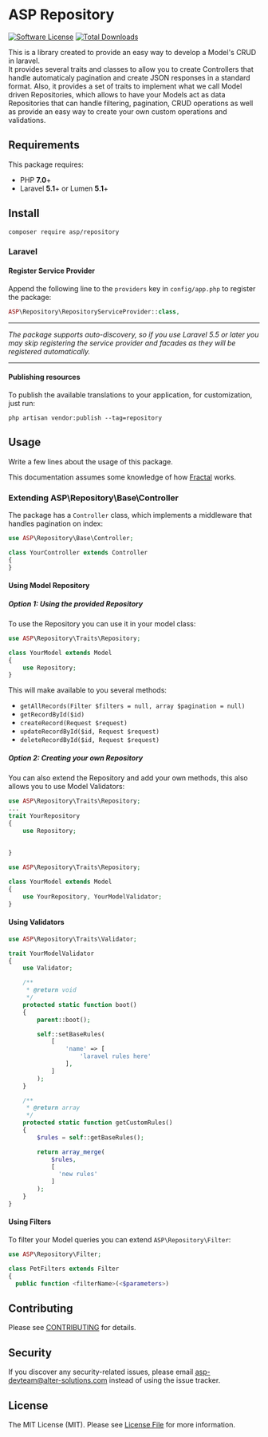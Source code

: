 # ASP Repository

[![Software License](https://img.shields.io/badge/license-MIT-brightgreen.svg?style=flat-square)](LICENSE.md)
[![Total Downloads](https://img.shields.io/packagist/dt/asp/repository.svg?style=flat-square)](https://packagist.org/packages/asp/repositroy)

This is a library created to provide an easy way to develop a Model's CRUD in laravel.<br>
It provides several traits and classes to allow you to create Controllers that handle automaticaly pagination and 
create JSON responses in a standard format. Also, it provides a set of traits to implement what we call Model driven 
Repositories, which allows to have your Models act as data Repositories that can handle filtering, pagination, CRUD 
operations as well as provide an easy way to create your own custom operations and validations.

## Requirements
This package requires:
- PHP __7.0__+
- Laravel __5.1__+ or Lumen __5.1__+

## Install
`composer require asp/repository`

### Laravel

#### Register Service Provider

Append the following line to the `providers` key in `config/app.php` to register the package:

```php
ASP\Repository\RepositoryServiceProvider::class,
```

***
_The package supports auto-discovery, so if you use Laravel 5.5 or later you may skip registering the service 
provider and facades as they will be registered automatically._
***

#### Publishing resources

To publish the available translations to your application, for customization, just run:

```shell
php artisan vendor:publish --tag=repository
```

## Usage
Write a few lines about the usage of this package.

This documentation assumes some knowledge of how [Fractal](https://github.com/thephpleague/fractal) works.

### Extending ASP\Repository\Base\Controller

The package has a `Controller` class, which implements a middleware that handles pagination on index:

```php
use ASP\Repository\Base\Controller;

class YourController extends Controller
{
}
```

#### Using Model Repository
##### Option 1: Using the provided Repository
To use the Repository you can use it in your model class:
```php
use ASP\Repository\Traits\Repository;

class YourModel extends Model
{
    use Repository;
}
```
This will make available to you several methods:

* `getAllRecords(Filter $filters = null, array $pagination = null)`
* `getRecordById($id)`
* `createRecord(Request $request)`
* `updateRecordById($id, Request $request)`
* `deleteRecordById($id, Request $request)`

##### Option 2: Creating your own Repository
You can also extend the Repository and add your own methods, this also allows you to use Model Validators:

```php
use ASP\Repository\Traits\Repository;
...
trait YourRepository
{
    use Repository;
  
  	
}
```

```php
use ASP\Repository\Traits\Repository;

class YourModel extends Model
{
    use YourRepository, YourModelValidator;
}
```

#### Using Validators

```php
use ASP\Repository\Traits\Validator;

trait YourModelValidator
{
    use Validator;

    /**
     * @return void
     */
    protected static function boot()
    {
        parent::boot();

        self::setBaseRules(
            [
                'name' => [
                    'laravel rules here'
                ],
            ]
        );
    }

    /**
     * @return array
     */
    protected static function getCustomRules()
    {
        $rules = self::getBaseRules();

        return array_merge(
            $rules,
            [
              'new rules'
            ]
        );
    }
}
```

#### Using Filters
To filter your Model queries you can extend `ASP\Repository\Filter`:

```php
use ASP\Repository\Filter;

class PetFilters extends Filter
{
  public function <filterName>(<$parameters>)
```

## Contributing
Please see [CONTRIBUTING](CONTRIBUTING.md) for details.

## Security
If you discover any security-related issues, please email asp-devteam@alter-solutions.com instead of using the issue tracker.

## License
The MIT License (MIT). Please see [License File](/LICENSE.md) for more information.